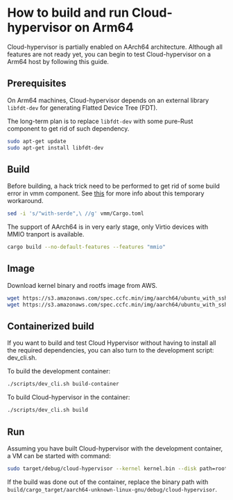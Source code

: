 # How to build and run Cloud-hypervisor on Arm64

Cloud-hypervisor is partially enabled on AArch64 architecture.
Although all features are not ready yet, you can begin to test Cloud-hypervisor on a Arm64 host by following this guide.

## Prerequisites

On Arm64 machines, Cloud-hypervisor depends on an external library `libfdt-dev` for generating Flatted Device Tree (FDT).

The long-term plan is to replace `libfdt-dev` with some pure-Rust component to get rid of such dependency.

```bash
sudo apt-get update
sudo apt-get install libfdt-dev
```

## Build

Before building, a hack trick need to be performed to get rid of some build error in vmm component. See [this](https://github.com/cloud-hypervisor/kvm-bindings/pull/1) for more info about this temporary workaround.

```bash
sed -i 's/"with-serde",\ //g' vmm/Cargo.toml
```

The support of AArch64 is in very early stage, only Virtio devices with MMIO tranport is available.

```bash
cargo build --no-default-features --features "mmio"
```

## Image

Download kernel binary and rootfs image from AWS.

```bash
wget https://s3.amazonaws.com/spec.ccfc.min/img/aarch64/ubuntu_with_ssh/fsfiles/xenial.rootfs.ext4 -O rootfs.img
wget https://s3.amazonaws.com/spec.ccfc.min/img/aarch64/ubuntu_with_ssh/kernel/vmlinux.bin -O kernel.bin
```

## Containerized build

If you want to build and test Cloud Hypervisor without having to install all the required dependencies, you can also turn to the development script: dev_cli.sh.

To build the development container:

```bash
./scripts/dev_cli.sh build-container
```

To build Cloud-hypervisor in the container:

```bash
./scripts/dev_cli.sh build
```

## Run

Assuming you have built Cloud-hypervisor with the development container, a VM can be started with command:

```bash
sudo target/debug/cloud-hypervisor --kernel kernel.bin --disk path=rootfs.ext4 --cmdline "keep_bootcon console=hvc0 reboot=k panic=1 pci=off root=/dev/vda rw" --cpus boot=4 --memory size=512M --seccomp false --serial file=serial.log --log-file log.log -vvv
```

If the build was done out of the container, replace the binary path with `build/cargo_target/aarch64-unknown-linux-gnu/debug/cloud-hypervisor`.
